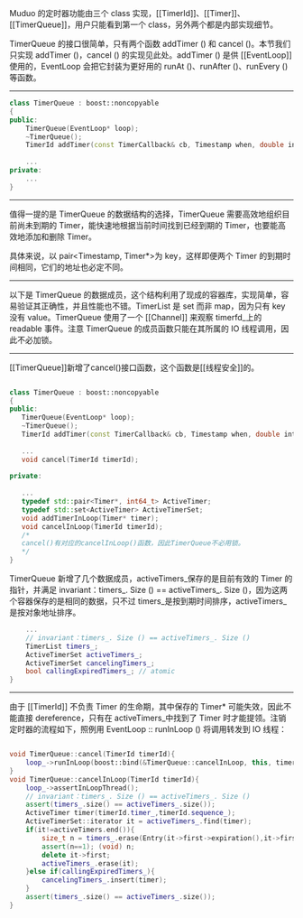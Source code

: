 Muduo 的定时器功能由三个 class 实现，[[TimerId]]、[[Timer]]、[[TimerQueue]]，用户只能看到第一个 class，另外两个都是内部实现细节。

TimerQueue 的接口很简单，只有两个函数 addTimer () 和 cancel ()。本节我们只实现 addTimer ()，cancel () 的实现见此处。addTimer () 是供 [[EventLoop]] 使用的，EventLoop 会把它封装为更好用的 runAt ()、runAfter ()、runEvery () 等函数。

---

```c++
class TimerQueue : boost::noncopyable
{
public:
	TimerQueue(EventLoop* loop);
	~TimerQueue();
	TimerId addTimer(const TimerCallback& cb, Timestamp when, double interval);
	
	...
private:
	...
}

```
---

值得一提的是 TimerQueue 的数据结构的选择，TimerQueue 需要高效地组织目前尚未到期的 Timer，能快速地根据当前时间找到已经到期的 Timer，也要能高效地添加和删除 Timer。

具体来说，以 pair<Timestamp, Timer*>为 key，这样即便两个 Timer 的到期时间相同，它们的地址也必定不同。

---

以下是 TimerQueue 的数据成员，这个结构利用了现成的容器库，实现简单，容易验证其正确性，并且性能也不错。TimerList 是 set 而非 map，因为只有 key 没有 value。TimerQueue 使用了一个 [[Channel]] 来观察 timerfd_上的 readable 事件。注意 TimerQueue 的成员函数只能在其所属的 IO 线程调用，因此不必加锁。


 ---
 
 [[TimerQueue]]新增了cancel()接口函数，这个函数是[[线程安全]]的。
 ```c++
 
 class TimerQueue : boost::noncopyable
{
public:
	TimerQueue(EventLoop* loop);
	~TimerQueue();
	TimerId addTimer(const TimerCallback& cb, Timestamp when, double interval);
	
	...
	void cancel(TimerId timerId);
	
private:
	
	...
	typedef std::pair<Timer*, int64_t> ActiveTimer;
	typedef std::set<ActiveTimer> ActiveTimerSet;
	void addTimerInLoop(Timer* timer);
	void cancelInLoop(TimerId timerId);
	/*
	cancel()有对应的cancelInLoop()函数，因此TimerQueue不必用锁。
	*/
}
 
 ```


TimerQueue 新增了几个数据成员，activeTimers_保存的是目前有效的 Timer 的指针，并满足 invariant：timers_. Size () == activeTimers_. Size ()，因为这两个容器保存的是相同的数据，只不过 timers_是按到期时间排序，activeTimers_是按对象地址排序。

```c++
	...
	// invariant：timers_. Size () == activeTimers_. Size ()
	TimerList timers_;
	ActiveTimerSet activeTimers_;
	ActiveTimerSet cancelingTimers_;
	bool callingExpiredTimers_; // atomic
}
```

---

由于 [[TimerId]] 不负责 Timer 的生命期，其中保存的 Timer* 可能失效，因此不能直接 dereference，只有在 activeTimers_中找到了 Timer 时才能提领。注销定时器的流程如下，照例用 EventLoop :: runInLoop () 将调用转发到 IO 线程：

```c++

void TimerQueue::cancel(TimerId timerId){
	loop_->runInLoop(boost::bind(&TimerQueue::cancelInLoop, this, timerId));
}
void TimerQueue::cancelInLoop(TimerId timerId){
	loop_->assertInLoopThread();
	// invariant：timers_. Size () == activeTimers_. Size ()
	assert(timers_.size() == activeTimers_.size());
	ActiveTimer timer(timerId.timer_,timerId.sequence_);
	ActiveTimerSet::iterator it = activeTimers_.find(timer);
	if(it!=activeTimers.end()){
		size_t n = timers_.erase(Entry(it->first->expiration(),it->first));
		assert(n==1); (void) n;
		delete it->first;
		activeTimers_.erase(it);
	}else if(callingExpiredTimers_){
		cancelingTimers_.insert(timer);
	}
	assert(timers_.size() == activeTimers_.size());
}
```